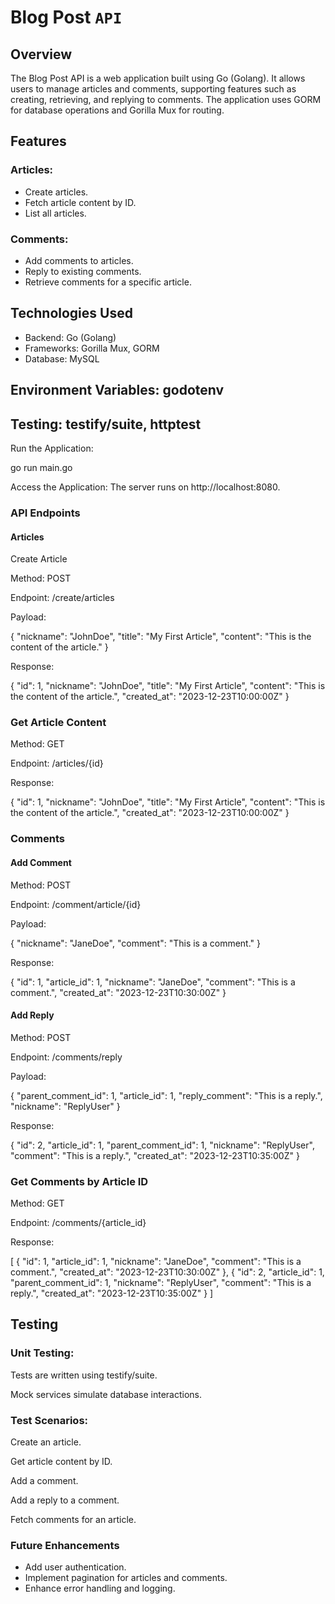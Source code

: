 # Blog Post `API`

## Overview    

The Blog Post API is a web application built using Go (Golang). It allows users to manage articles and comments, supporting features such as creating, retrieving, and replying to comments. The application uses GORM for database operations and Gorilla Mux for routing.

## Features

### Articles:

- Create articles.
- Fetch article content by ID.
- List all articles.

### Comments:

- Add comments to articles.
- Reply to existing comments.
- Retrieve comments for a specific article.

## Technologies Used

- Backend: Go (Golang)
- Frameworks: Gorilla Mux, GORM
- Database: MySQL

## Environment Variables: godotenv

## Testing: testify/suite, httptest




Run the Application:

go run main.go

Access the Application:
The server runs on http://localhost:8080.

### API Endpoints

#### Articles

Create Article

Method: POST

Endpoint: /create/articles

Payload:

{
  "nickname": "JohnDoe",
  "title": "My First Article",
  "content": "This is the content of the article."
}

Response:

{
  "id": 1,
  "nickname": "JohnDoe",
  "title": "My First Article",
  "content": "This is the content of the article.",
  "created_at": "2023-12-23T10:00:00Z"
}

### Get Article Content

Method: GET

Endpoint: /articles/{id}

Response:

{
  "id": 1,
  "nickname": "JohnDoe",
  "title": "My First Article",
  "content": "This is the content of the article.",
  "created_at": "2023-12-23T10:00:00Z"
}

### Comments

#### Add Comment

Method: POST

Endpoint: /comment/article/{id}

Payload:

{
  "nickname": "JaneDoe",
  "comment": "This is a comment."
}

Response:

{
  "id": 1,
  "article_id": 1,
  "nickname": "JaneDoe",
  "comment": "This is a comment.",
  "created_at": "2023-12-23T10:30:00Z"
}

#### Add Reply

Method: POST

Endpoint: /comments/reply

Payload:

{
  "parent_comment_id": 1,
  "article_id": 1,
  "reply_comment": "This is a reply.",
  "nickname": "ReplyUser"
}

Response:

{
  "id": 2,
  "article_id": 1,
  "parent_comment_id": 1,
  "nickname": "ReplyUser",
  "comment": "This is a reply.",
  "created_at": "2023-12-23T10:35:00Z"
}

### Get Comments by Article ID

Method: GET

Endpoint: /comments/{article_id}

Response:

[
  {
    "id": 1,
    "article_id": 1,
    "nickname": "JaneDoe",
    "comment": "This is a comment.",
    "created_at": "2023-12-23T10:30:00Z"
  },
  {
    "id": 2,
    "article_id": 1,
    "parent_comment_id": 1,
    "nickname": "ReplyUser",
    "comment": "This is a reply.",
    "created_at": "2023-12-23T10:35:00Z"
  }
]

## Testing

### Unit Testing:

Tests are written using testify/suite.

Mock services simulate database interactions.

### Test Scenarios:

Create an article.

Get article content by ID.

Add a comment.

Add a reply to a comment.

Fetch comments for an article.

###  Future Enhancements

- Add user authentication.
- Implement pagination for articles and comments.
- Enhance error handling and logging.